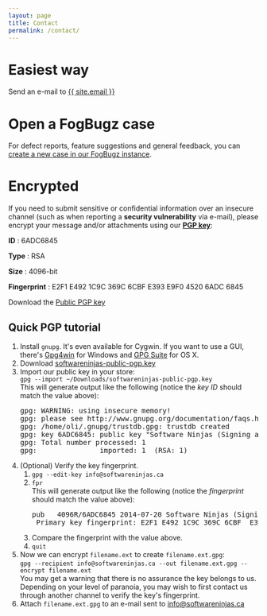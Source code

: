 ```yaml
---
layout: page
title: Contact
permalink: /contact/
---
```


# Easiest way

Send an e-mail to <a href="mailto:{{ site.email }}">{{ site.email }}</a>

# Open a FogBugz case

For defect reports, feature suggestions and general feedback, you can [create a new case in our FogBugz instance][sn-fogbugz].

# Encrypted

If you need to submit sensitive or confidential information over an insecure channel (such as when reporting a **security vulnerability** via e-mail), please encrypt your message and/or attachments using our **[PGP key][public-key]**:

**ID**
: 6ADC6845

**Type**
: RSA

**Size**
: 4096-bit

**Fingerprint**
: E2F1 E492 1C9C 369C 6CBF E393 E9F0 4520 6ADC 6845

Download the [Public PGP key][public-key]


## Quick PGP tutorial
<ol>
    <li>
        Install <code>gnupg</code>.  It's even available for Cygwin.  If you want to use a GUI, there's <a href="http://gpg4win.org/">Gpg4win</a> for Windows and <a href="https://gpgtools.org/">GPG Suite</a> for OS X.
    </li>
    <li>
        Download <a href="softwareninjas-public-pgp.key">softwareninjas-public-pgp.key</a>
    </li>
    <li>
        Import our public key in your store: <br />
        <code>gpg --import ~/Downloads/softwareninjas-public-pgp.key</code>
        <br />
        This will generate output like the following (notice the <em>key ID</em> should match the value above):
<pre>gpg: WARNING: using insecure memory!
gpg: please see http://www.gnupg.org/documentation/faqs.html for more information
gpg: /home/oli/.gnupg/trustdb.gpg: trustdb created
gpg: key 6ADC6845: public key "Software Ninjas (Signing and encryption) <info@softwareninjas.ca>" imported
gpg: Total number processed: 1
gpg:               imported: 1  (RSA: 1)</pre>
    </li>
    <li>
        (Optional) Verify the key fingerprint.
        <ol>
            <li>
                <code>gpg --edit-key info@softwareninjas.ca</code>
            </li>
            <li>
                <code>fpr</code>
                <br />
                This will generate output like the following (notice the <em>fingerprint</em> should match the value above):
                <pre>pub   4096R/6ADC6845 2014-07-20 Software Ninjas (Signing and encryption) &lt;info@softwareninjas.ca&gt;
 Primary key fingerprint: E2F1 E492 1C9C 369C 6CBF  E393 E9F0 4520 6ADC 6845
</pre>
            </li>
            <li>
                Compare the fingerprint with the value above.
            </li>
            <li>
                <code>quit</code>
            </li>
        </ol>
    </li>
    <li>
        Now we can encrypt <code>filename.ext</code> to create <code>filename.ext.gpg</code>: <br />
        <code>gpg --recipient info@softwareninjas.ca --out filename.ext.gpg --encrypt filename.ext</code>
        <br />
        You may get a warning that there is no assurance the key belongs to us.  Depending on your level of paranoia, you may wish to first contact us through another channel to verify the key's fingerprint.
    </li>
    <li>Attach <code>filename.ext.gpg</code> to an e-mail sent to <a href="mailto:info@softwareninjas.ca">info@softwareninjas.ca</a></li>
</ol>

[public-key]: /softwareninjas-public-pgp.key
[sn-fogbugz]: https://softwareninjas.fogbugz.com/default.asp?pg=pgPublicEdit
